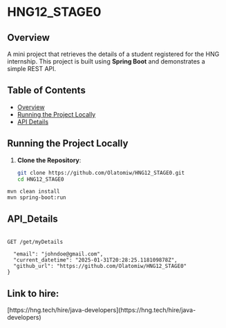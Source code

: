 # HNG12_STAGE0

## Overview
A mini project that retrieves the details of a student registered for the HNG internship. This project is built using **Spring Boot** and demonstrates a simple REST API.

## Table of Contents
- [Overview](#overview)
- [Running the Project Locally](#running-the-project-locally)
- [API Details](#api-details)


## Running the Project Locally
1. **Clone the Repository**:
   ```bash
   git clone https://github.com/Olatomiw/HNG12_STAGE0.git
   cd HNG12_STAGE0
``mvn clean install``
<br>
``mvn spring-boot:run``

## API_Details
<br>```GET /get/myDetails```

```{
  "email": "johndoe@gmail.com",
  "current_datetime": "2025-01-31T20:28:25.118109878Z",
  "github_url": "https://github.com/Olatomiw/HNG12_STAGE0"
} 
```
<h2>Link to hire:</h2>
[https://hng.tech/hire/java-developers](https://hng.tech/hire/java-developers)
